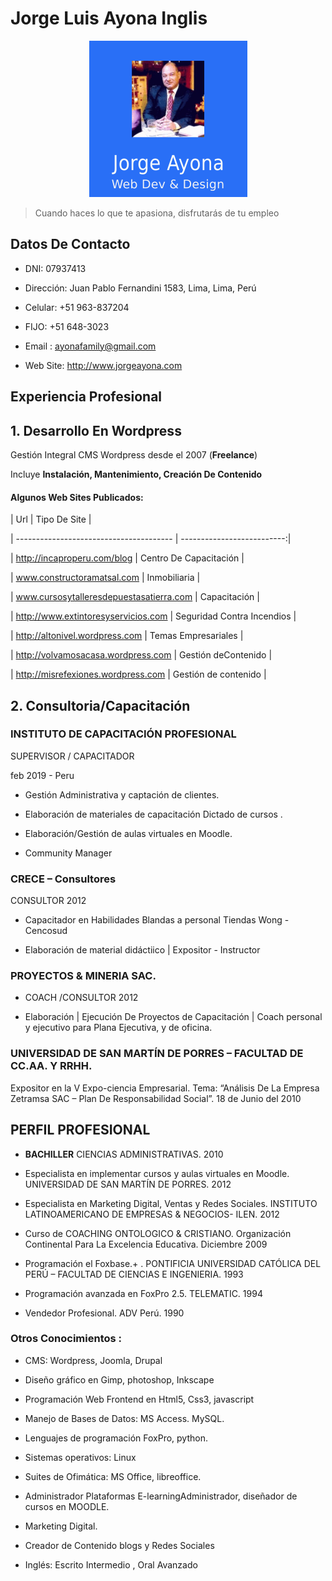 <!DOCTYPE html>

<html lang="es">



# Jorge Luis Ayona Inglis

<center><img src="/logo2.png"> </center>

> Cuando haces lo que te apasiona, disfrutarás de tu empleo

## Datos De Contacto

- DNI: 07937413

- Dirección: Juan Pablo Fernandini 1583, Lima, Lima, Perú

- Celular: +51 963-837204

- FIJO: +51 648-3023

- Email : ayonafamily@gmail.com

- Web Site: http://www.jorgeayona.com

## Experiencia Profesional

## 1. Desarrollo En Wordpress

Gestión Integral CMS Wordpress desde el 2007 (__Freelance__)

Incluye **Instalación, Mantenimiento, Creación De Contenido**

#### Algunos Web Sites Publicados:

| Url | Tipo De Site |

| --------------------------------------- | --------------------------:|

| http://incaproperu.com/blog | Centro De Capacitación |

| www.constructoramatsal.com | Inmobiliaria |

| www.cursosytalleresdepuestasatierra.com | Capacitación |

| http://www.extintoresyservicios.com | Seguridad Contra Incendios |

| http://altonivel.wordpress.com | Temas Empresariales |

| http://volvamosacasa.wordpress.com | Gestión deContenido |

| http://misrefexiones.wordpress.com | Gestión de contenido |

## 2. Consultoria/Capacitación

### INSTITUTO DE CAPACITACIÓN PROFESIONAL

SUPERVISOR / CAPACITADOR

feb 2019 - Peru

- Gestión Administrativa y captación de clientes.

- Elaboración de materiales de capacitación Dictado de cursos .

- Elaboración/Gestión de aulas virtuales en Moodle.

- Community Manager

### CRECE – Consultores

CONSULTOR 2012 

- Capacitador en Habilidades Blandas a personal Tiendas Wong - Cencosud

- Elaboración de material didáctiico | Expositor - Instructor

### PROYECTOS & MINERIA SAC.

- COACH /CONSULTOR 2012 

- Elaboración  | Ejecución De Proyectos de Capacitación | Coach personal y ejecutivo para Plana Ejecutiva, y de oficina.

### UNIVERSIDAD DE SAN MARTÍN DE PORRES – FACULTAD DE CC.AA. Y RRHH.

Expositor en la V Expo-ciencia Empresarial. Tema: “Análisis De La Empresa Zetramsa SAC – Plan De Responsabilidad Social”. 18 de Junio del 2010

## PERFIL PROFESIONAL

- **BACHILLER** CIENCIAS ADMINISTRATIVAS.  2010

- Especialista en implementar cursos y aulas virtuales en Moodle. UNIVERSIDAD DE SAN MARTÍN DE PORRES. 2012

- Especialista en Marketing Digital, Ventas y Redes Sociales.  INSTITUTO LATINOAMERICANO DE EMPRESAS & NEGOCIOS- ILEN. 2012

-  Curso de COACHING ONTOLOGICO & CRISTIANO. Organización Continental Para La Excelencia Educativa. Diciembre 2009

- Programación el Foxbase.+ . PONTIFICIA UNIVERSIDAD CATÓLICA DEL PERÚ – FACULTAD DE CIENCIAS E INGENIERIA. 1993

- Programación avanzada en FoxPro 2.5. TELEMATIC. 1994

- Vendedor Profesional. ADV Perú.  1990

### Otros Conocimientos :

- CMS: Wordpress, Joomla, Drupal

- Diseño gráfico en Gimp, photoshop, Inkscape

-  Programación Web Frontend en Html5, Css3, javascript

- Manejo de Bases de Datos: MS Access. MySQL.

- Lenguajes de programación FoxPro, python.

-  Sistemas operativos: Linux

- Suites de Ofimática: MS Office, libreoffice.

-  Administrador Plataformas E-learningAdministrador, diseñador de cursos en MOODLE.

- Marketing Digital.

- Creador de Contenido blogs y Redes Sociales

- Inglés: Escrito Intermedio , Oral Avanzado




